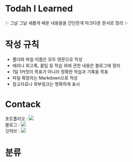 # Todah I Learned

✨ 그날 그날 새롭게 배운 내용들을 간단한게 마크다운 문서로 정리 ✨

# 작성 규칙
- 폴더와 파일 이름은 모두 영문으로 작성
- 에러나 회고록, 꿀팁 등 학습 외에 관한 내용은 블로그에 정리
- 1일 1커밋이 목표가 아니라 정확한 학습과 기록을 목표
- 파일 확장자는 Markdown으로 작성
- 참고자료나 외부링크는 명확하게 표시


# Contack
포트폴리오 : <a href="https://olive-jelly-353.notion.site/Haeran-Choi-2c743ac615dc42f58fe16228c5db2875"><img src="https://img.shields.io/badge/Velog-20C997?style=flat-square&logo=Velog&logoColor=white"/></a> </br>
블로그 : <a href="https://velog.io/@sigcm"><img src="https://img.shields.io/badge/Notion-F5AE29?style=flat-square&logo=Notion&logoColor=white"/></a></br>
깃허브 :  <a href="https://velog.io/@sigcm"><img src="https://img.shields.io/badge/GitHub-EA4AAA?style=flat-square&logo=GitHub&logoColor=white"/></a></br>


# 분류



